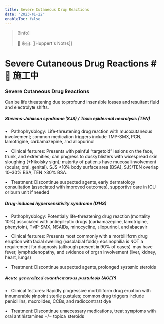 ```yaml
---
title: Severe Cutaneous Drug Reactions
date: "2023-01-22"
enableToc: false
---
```


> [!info]
>
> 🌱 來自: [[Huppert's Notes]]

# Severe Cutaneous Drug Reactions #🚧 施工中

### Severe Cutaneous Drug Reactions

Can be life threatening due to profound insensible losses and resultant fluid and electrolyte shifts.

##### Stevens-Johnson syndrome (SJS) / Toxic epidermal necrolysis (TEN)

•   Pathophysiology: Life-threatening drug reaction with mucocutaneous involvement; common medication triggers include TMP-SMX, PCN, lamotrigine, carbamazepine, and allopurinol

•   Clinical features: Presents with painful “targetoid” lesions on the face, trunk, and extremities; can progress to dusky blisters with widespread skin sloughing (\+Nikolsky sign); majority of patients have mucosal involvement (ocular, oral, genital). SJS <10% body surface area (BSA), SJS/TEN overlap 10–30% BSA, TEN >30% BSA.

•   Treatment: Discontinue suspected agents, early dermatology consultation (associated with improved outcomes), supportive care in ICU or burn unit if needed

##### Drug-induced hypersensitivity syndrome (DIHS)

•   Pathophysiology: Potentially life-threatening drug reaction (mortality 10%) associated with antiepileptic drugs (carbamazepine, lamotrigine, phenytoin), TMP-SMX, NSAIDs, minocycline, allopurinol, and abacavir

•   Clinical features: Presents most commonly with a morbilliform drug eruption with facial swelling (nasolabial folds); eosinophilia is NOT a requirement for diagnosis (although present in 90% of cases); may have fever, lymphadenopathy, and evidence of organ involvement (liver, kidney, heart, lungs)

•   Treatment: Discontinue suspected agents, prolonged systemic steroids

##### Acute generalized exanthematous pustulosis (AGEP)

•   Clinical features: Rapidly progressive morbilliform drug eruption with innumerable pinpoint sterile pustules; common drug triggers include penicillins, macrolides, CCBs, and radiocontrast dye

•   Treatment: Discontinue unnecessary medications, treat symptoms with oral antihistamines \+/− topical steroids

